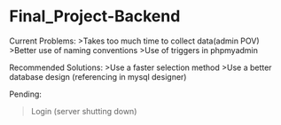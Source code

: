 # Final_Project-Backend
Current Problems:
    >Takes too much time to collect data(admin POV)
    >Better use of naming conventions
    >Use of triggers in phpmyadmin

Recommended Solutions:
    >Use a faster selection method 
    >Use a better database design (referencing in mysql designer)

Pending:
>Login (server shutting down)
